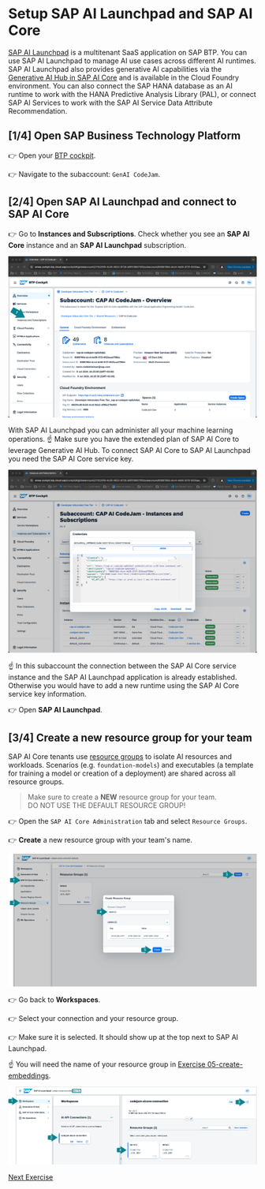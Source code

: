 # Setup SAP AI Launchpad and SAP AI Core
[SAP AI Launchpad](https://help.sap.com/docs/ai-launchpad) is a multitenant SaaS application on SAP BTP. You can use SAP AI Launchpad to manage AI use cases across different AI runtimes. SAP AI Launchpad also provides generative AI capabilities via the [Generative AI Hub in SAP AI Core](https://help.sap.com/docs/sap-ai-core/sap-ai-core-service-guide/generative-ai-hub-in-sap-ai-core-7db524ee75e74bf8b50c167951fe34a5) and is available in the Cloud Foundry environment. You can also connect the SAP HANA database as an AI runtime to work with the HANA Predictive Analysis Library (PAL), or connect SAP AI Services to work with the SAP AI Service Data Attribute Recommendation.

## [1/4] Open SAP Business Technology Platform
👉 Open your [BTP cockpit](https://emea.cockpit.btp.cloud.sap/cockpit).

👉 Navigate to the subaccount: `GenAI CodeJam`.

## [2/4] Open SAP AI Launchpad and connect to SAP AI Core
👉 Go to **Instances and Subscriptions**. Check whether you see an **SAP AI Core** instance and an **SAP AI Launchpad** subscription.

![BTP Cockpit](images/btp.png)

With SAP AI Launchpad you can administer all your machine learning operations. ☝️ Make sure you have the extended plan of SAP AI Core to leverage Generative AI Hub. To connect SAP AI Core to SAP AI Launchpad you need the SAP AI Core service key.

![SAP AI Core service key](images/service-key.png)

☝️ In this subaccount the connection between the SAP AI Core service instance and the SAP AI Launchpad application is already established. Otherwise you would have to add a new runtime using the SAP AI Core service key information.

👉 Open **SAP AI Launchpad**.

## [3/4] Create a new resource group for your team
SAP AI Core tenants use [resource groups](https://help.sap.com/docs/sap-ai-core/sap-ai-core-service-guide/resource-groups) to isolate AI resources and workloads. Scenarios (e.g. `foundation-models`)
and executables (a template for training a model or creation of a deployment) are shared across all resource groups.

> Make sure to create a **NEW** resource group for your team.</br> DO NOT USE THE DEFAULT RESOURCE GROUP!

👉 Open the `SAP AI Core Administration` tab and select `Resource Groups`. 

👉 **Create** a new resource group with your team's name.

![SAP AI Launchpad - Recourse Group 1/2](images/resource_group.png)

👉 Go back to **Workspaces**.

👉 Select your connection and your resource group.

👉 Make sure it is selected. It should show up at the top next to SAP AI Launchpad.

☝️ You will need the name of your resource group in [Exercise 05-create-embeddings](05-create-embeddings.ipynb).

![SAP AI Launchpad - Recourse Group 2/2](images/resource_group_2.png)

[Next Exercise](01-deploy-model.md)